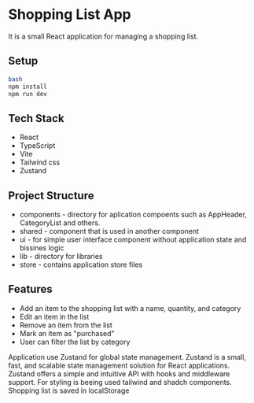 # Shopping List App

It is a small React application for managing a shopping list.

## Setup

```bash
bash
npm install
npm run dev
```

## Tech Stack

- React
- TypeScript
- Vite
- Tailwind css
- Zustand

## Project Structure

- components - directory for aplication compoents such as AppHeader, CategoryList and others.
- shared - component that is used in another component
- ui - for simple user interface component without application state and bissines logic
- lib - directory for libraries
- store - contains application store files

## Features

- Add an item to the shopping list with a name, quantity, and category
- Edit an item in the list
- Remove an item from the list
- Mark an item as "purchased"
- User can filter the list by category

Application use Zustand for global state management. Zustand is a small, fast, and scalable state management solution for React applications. Zustand offers a simple and intuitive API with hooks and middleware support.
For styling is beeing used tailwind and shadch components.
Shopping list is saved in localStorage
